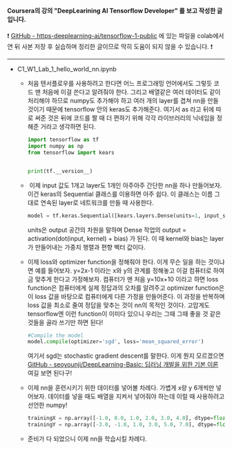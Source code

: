 #### Coursera의 강의 "DeepLearining AI Tensorflow Developer" 를 보고 작성한 글입니다.

:exclamation:   [GitHub - https-deeplearning-ai/tensorflow-1-public](https://github.com/https-deeplearning-ai/tensorflow-1-public)  에 있는 파일을 colab에서 연 뒤 사본 저장 후 실습하며 정리한 글이므로 딱히 도움이 되지 않을 수 있습니다.   :exclamation:

______

- C1_W1_Lab_1_hello_world_nn.ipynb
  
  - 처음 텐서플로우를 사용하려고 한다면 어느 프로그래밍 언어에서도 그렇듯 코드 맨 처음에 이걸 쓴다고 알려줘야 한다. 그리고 배열같은 여러 데이터도 같이 처리해야 하므로 numpy도 추가해야 하고 여러 개의 layer를 겹쳐 nn을 만들 것이기 때문에 tensorflow 안의 keras도 추가해준다. 여기서 as 라고 뒤에 따로 써준 것은 뒤에 코드를 짤 때 더 편하기 위해 각각 라이브러리의 닉네임을 정해준 거라고 생각하면 된다.
    
    ```python
    import tensorflow as tf
    import numpy as np
    from tensorflow import kears
    
    
    print(tf.__version__)
    ```
  
  -  이제 input 값도 1개고 layer도 1개인 아주아주 간단한 nn을 하나 만들어보자. 이건 keras의 Sequential 클래스를 이용하면 아주 쉽다. 이 클래스는 이름 그대로 연속된 layer로 네트워크를 만들 때 사용한다. 
    
    ```python
    model = tf.keras.Sequential([kears.layers.Dense(units=1, input_shape=[1])])
    ```
    
    units은 output 공간의 차원을 말하며 Dense 작업의 output = activation(dot(input, kernel) + bias) 가 된다. 이 때 kernel와 bias는 layer가 만들어내는 가중치 행렬과 편향 벡터 값이다.
  
  - 이제 loss와 optimizer function을 정해줘야 한다. 이게 무슨 일을 하는 것이냐면 예를 들어보자. y=2x-1 이라는 x와 y의 관계를 정해놓고 이걸 컴퓨터로 하여금 맞추게 한다고 가정해보자. 컴퓨터가 맨 처음 y=10x+10 이라고 하면 loss function은 컴퓨터에게 실제 정답과의 오차를 알려주고 optimizer function은 이 loss 값을 바탕으로 컴퓨터에게 다른 가정을 만들어준다. 이 과정을 반복하며 loss 값을 최소로 줄여 정답을 맞추는 것이 nn의 목적인 것이다. 고맙게도 tensorflow엔 이런 function이 이미다 있으니 우리는 그때 그때 좋을 것 같은 것들을 골라 쓰기만 하면 된다!
    
    ```python
    #Compile the model
    model.compile(optimizer='sgd', loss='mean_squared_error')
    ```
    
    여기서 sgd는 stochastic gradient descent를 말한다. 이게 뭔지 모르겠으면 [GitHub - seoyounji/DeepLearning-Basic: 딥러닝 개발을 위한 기본 이론](https://github.com/seoyounji/DeepLearning-Basic) 여길 보면 된다구!
  
  - 이제 nn을 훈련시키기 위한 데이터를 넣어볼 차례다. 가볍게 x랑 y 6개씩만 넣어보자. 데이터를 넣을 때도 배열을 지켜서 넣어줘야 하는데 이럴 때 사용하려고 선언한 numpy! 
    
    ```python
    trainingX = np.array([-1.0, 0.0, 1.0, 2.0, 3.0, 4.0], dtype=float)
    trainingY = np.array([-3.0, -1.0, 1.0, 3.0, 5.0, 7.0], dtype=float)
    ```
  
  - 준비가 다 되었으니 이제 nn을 학습시킬 차례다. 




